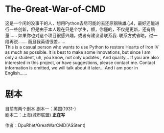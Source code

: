# The-Great-War-of-CMD

这是一个闲的没事干的人，想用Python去尽可能的去还原钢铁雄心4，最好还能进行一些创新，但是由于本人现在只是个学生，额，你懂的，不仅是更新，还有质量...... 如果你也对这个项目很感兴趣，或者有建议请联系我. 联系方式省略，过一段再说....... 而且我英语很差......  
This is a casual person who wants to use Python to restore Hearts of Iron IV as much as possible. It is best to make some innovations, but since I am only a student, uh, you know, not only updates , And quality... If you are also interested in this project, or have suggestions, please contact me. Contact information is omitted, we will talk about it later... And i am poor in English......

# 剧本

目前有两个剧本
剧本一：英国(1931-)  
剧本二：上海(城市联盟)  **正在写**

作者：DpuRhet/GreatWarCMD(ASStent)
